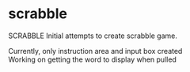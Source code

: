 # scrabble
SCRABBLE
Initial attempts to create scrabble game.
<div>Currently, only instruction area and input box created</div>
Working on getting the word to display when pulled
